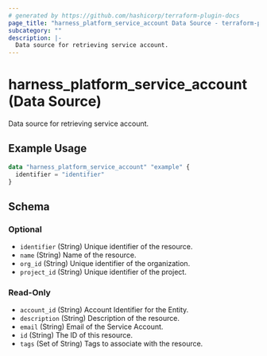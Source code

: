 ```yaml
---
# generated by https://github.com/hashicorp/terraform-plugin-docs
page_title: "harness_platform_service_account Data Source - terraform-provider-harness"
subcategory: ""
description: |-
  Data source for retrieving service account.
---
```


# harness_platform_service_account (Data Source)

Data source for retrieving service account.

## Example Usage

```terraform
data "harness_platform_service_account" "example" {
  identifier = "identifier"
}
```

<!-- schema generated by tfplugindocs -->
## Schema

### Optional

- `identifier` (String) Unique identifier of the resource.
- `name` (String) Name of the resource.
- `org_id` (String) Unique identifier of the organization.
- `project_id` (String) Unique identifier of the project.

### Read-Only

- `account_id` (String) Account Identifier for the Entity.
- `description` (String) Description of the resource.
- `email` (String) Email of the Service Account.
- `id` (String) The ID of this resource.
- `tags` (Set of String) Tags to associate with the resource.
